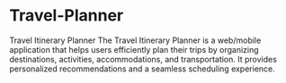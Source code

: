 # Travel-Planner
Travel Itinerary Planner
The Travel Itinerary Planner is a web/mobile application that helps users efficiently plan their trips by organizing destinations, activities, accommodations, and transportation. It provides personalized recommendations and a seamless scheduling experience.
